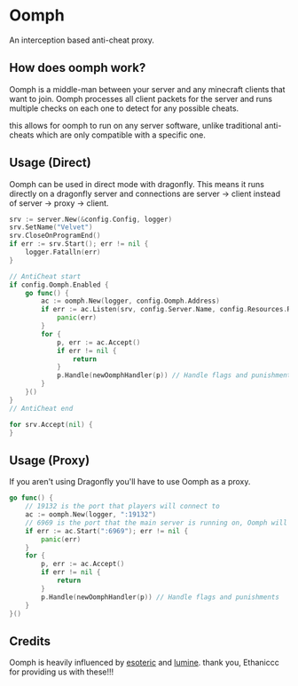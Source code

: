 # Oomph
An interception based anti-cheat proxy.

## How does oomph work?
Oomph is a middle-man between your server and any minecraft clients that want to join. Oomph processes all client packets
for the server and runs multiple checks on each one to detect for any possible cheats.

this allows for oomph to run on any server software, unlike traditional anti-cheats which are only compatible with a
specific one.

## Usage (Direct)
Oomph can be used in direct mode with dragonfly. This means it runs directly on a dragonfly server 
and connections are server -> client instead of server -> proxy -> client.
```go
srv := server.New(&config.Config, logger)
srv.SetName("Velvet")
srv.CloseOnProgramEnd()
if err := srv.Start(); err != nil {
    logger.Fatalln(err)
}

// AntiCheat start
if config.Oomph.Enabled {
    go func() {
        ac := oomph.New(logger, config.Oomph.Address)
        if err := ac.Listen(srv, config.Server.Name, config.Resources.Required); err != nil {
            panic(err)
        }
        for {
            p, err := ac.Accept()
            if err != nil {
                return
            }
            p.Handle(newOomphHandler(p)) // Handle flags and punishments
        }
    }()
}
// AntiCheat end

for srv.Accept(nil) {
}
```

## Usage (Proxy)
If you aren't using Dragonfly you'll have to use Oomph as a proxy.
```go
go func() {
    // 19132 is the port that players will connect to
    ac := oomph.New(logger, ":19132")
    // 6969 is the port that the main server is running on, Oomph will redirect players to this address.
    if err := ac.Start(":6969"); err != nil {
        panic(err)
    }
    for {
        p, err := ac.Accept()
        if err != nil {
            return
        }
        p.Handle(newOomphHandler(p)) // Handle flags and punishments
    }
}()
```

## Credits
Oomph is heavily influenced by [esoteric](https://github.com/ethaniccc/Esoteric) and [lumine](https://github.com/ethaniccc/Lumine).
thank you, Ethaniccc for providing us with these!!!
